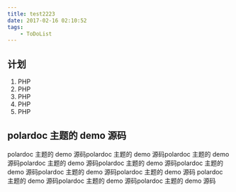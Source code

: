 ```yaml
---
title: test2223
date: 2017-02-16 02:10:52
tags:
    - ToDoList
---
```

## 计划
1. PHP
1. PHP
1. PHP
1. PHP
1. PHP

## polardoc 主题的 demo 源码

polardoc 主题的 demo 源码polardoc 主题的 demo 源码polardoc 主题的 demo 源码polardoc 主题的 demo 源码polardoc 主题的 demo 源码polardoc 主题的 demo 源码polardoc 主题的 demo 源码polardoc 主题的 demo 源码
polardoc 主题的 demo 源码polardoc 主题的 demo 源码polardoc 主题的 demo 源码
